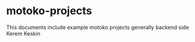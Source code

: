 # motoko-projects

This documents include example motoko projects generally backend side
Kerem Keskin
